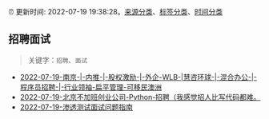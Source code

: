 :alarm_clock: 更新时间: 2022-07-19 19:38:28。[来源分类](../README.md)、[标签分类](../TAGS.md)、[时间分类](../TIMELINE.md)

## 招聘面试


> 关键字：`招聘`、`面试`



- [2022-07-19-南京-|-内推-|-股权激励-|-外企-WLB-|慧咨环球-|-混合办公-|-程序员招聘-|-行业领袖-扁平管理-可移民澳洲](https://www.v2ex.com/t/867370) 
- [2022-07-19-北京不加班创业公司-Python-招聘（我感觉招人比写代码都难。](https://www.v2ex.com/t/867365) 
- [2022-07-19-渗透测试面试问题指南](https://toutiao.io/k/zcgnwpp) 